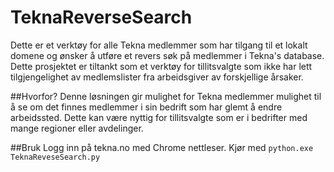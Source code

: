 # TeknaReverseSearch
Dette er et verktøy for alle Tekna medlemmer som har tilgang til et lokalt domene og ønsker å utføre et revers søk på medlemmer i Tekna's database. Dette prosjektet er tiltankt som et verktøy for tillitsvalgte som ikke har lett tilgjengelighet av medlemslister fra arbeidsgiver av forskjellige årsaker.

##Hvorfor?
Denne løsningen gir mulighet for Tekna medlemmer mulighet til å se om det finnes medlemmer i sin bedrift som har glemt å endre arbeidssted.
Dette kan være nyttig for tillitsvalgte som er i bedrifter med mange regioner eller avdelinger.

##Bruk
Logg inn på tekna.no med Chrome nettleser.
Kjør med `python.exe TeknaReveseSearch.py`
